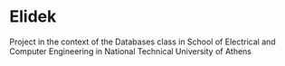 # Elidek
Project in the context of the Databases class in School of Electrical and Computer Engineering in National Technical University of Athens

